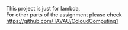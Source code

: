 This project is just for lambda,  
For other parts of the assignment please check https://github.com/TAVAU/ColoudComputing1
